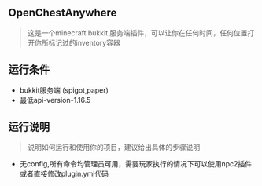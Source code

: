## OpenChestAnywhere
> 这是一个minecraft bukkit 服务端插件，可以让你在任何时间，任何位置打开你所标记过的inventory容器

## 运行条件
* bukkit服务端 (spigot,paper)
* 最低api-version-1.16.5

## 运行说明
> 说明如何运行和使用你的项目，建议给出具体的步骤说明
* 无config,所有命令均管理员可用，需要玩家执行的情况下可以使用npc2插件或者直接修改plugin.yml代码

